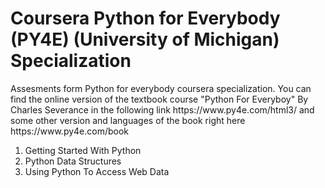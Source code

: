 <h1>Coursera Python for Everybody (PY4E) (University of Michigan) Specialization</h1>
Assesments form Python for everybody coursera specialization. You can find the online version of the textbook course  "Python For Everyboy" By Charles Severance 
in the following link https://www.py4e.com/html3/ and some other version and languages of the book right here https://www.py4e.com/book
<ol>
  <li>Getting Started With Python</li>
  <li>Python Data Structures</li>
  <li>Using Python To Access Web Data</li>
</ol>

